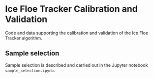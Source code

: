 # Ice Floe Tracker Calibration and Validation
Code and data supporting the calibration and validation of the Ice Floe Tracker algorithm. 

## Sample selection
Sample selection is described and carried out in the Jupyter notebook `sample_selection.ipynb`.


